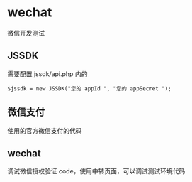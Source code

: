 # wechat

微信开发测试


## JSSDK

需要配置 jssdk/api.php 内的

    $jssdk = new JSSDK("您的 appId ", "您的 appSecret ");

## 微信支付

使用的官方微信支付的代码

## wechat

调试微信授权验证 code，使用中转页面，可以调试测试环境代码 
